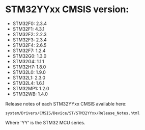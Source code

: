 # STM32YYxx CMSIS version:

  * STM32F0: 2.3.4
  * STM32F1: 4.3.1
  * STM32F2: 2.2.3
  * STM32F3: 2.3.4
  * STM32F4: 2.6.5
  * STM32F7: 1.2.4
  * STM32G0: 1.3.0
  * STM32G4: 1.1.1
  * STM32H7: 1.8.0
  * STM32L0: 1.9.0
  * STM32L1: 2.3.0
  * STM32L4: 1.6.1
  * STM32MP1: 1.2.0
  * STM32WB: 1.4.0

Release notes of each STM32YYxx CMSIS available here:

`system/Drivers/CMSIS/Device/ST/STM32YYxx/Release_Notes.html`

Where 'YY' is the STM32 MCU series.
